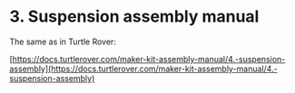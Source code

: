# 3. Suspension assembly manual

The same as in Turtle Rover:

[https://docs.turtlerover.com/maker-kit-assembly-manual/4.-suspension-assembly](https://docs.turtlerover.com/maker-kit-assembly-manual/4.-suspension-assembly)

